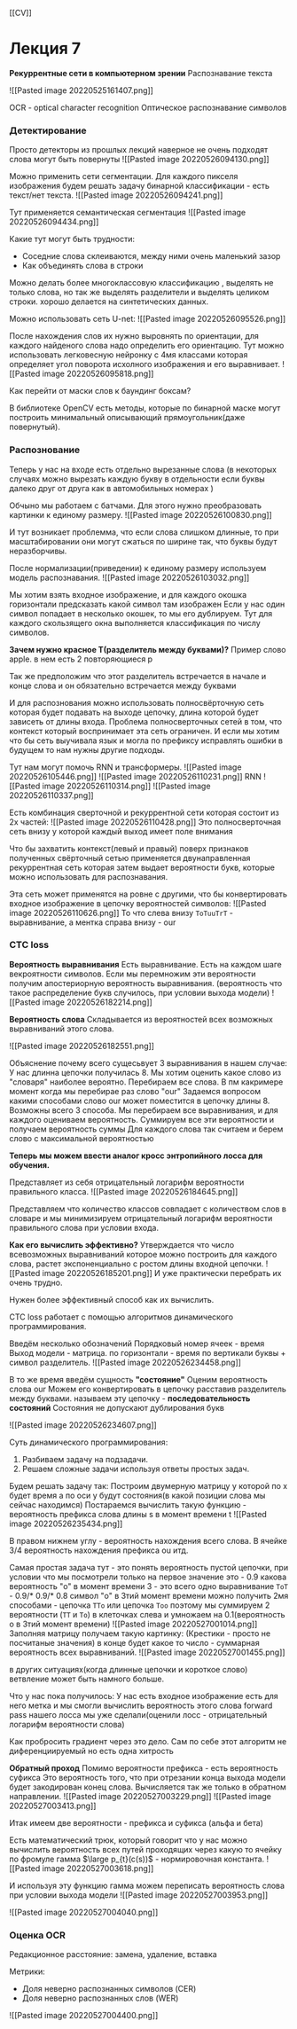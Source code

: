 [[CV]]




# Лекция 7
**Рекуррентные сети в компьютерном зрении**
Распознавание текста

![[Pasted image 20220525161407.png]]

OCR - optical character recognition Оптическое распознавание символов


### Детектирование
Просто детекторы из прошлых лекций наверное не очень подходят слова могут быть повернуты 
![[Pasted image 20220526094130.png]]


Можно применить сети сегментации.  Для каждого пикселя изображения будем решать задачу бинарной классификации - есть текст/нет текста.
![[Pasted image 20220526094241.png]]

Тут применяется семантическая сегментация 
![[Pasted image 20220526094434.png]]

Какие тут могут быть трудности: 
* Соседние слова склеиваются, между ними очень маленький зазор
* Как объединять слова в строки

Можно делать более многоклассовую классификацию , выделять не только слова, но так же выделять разделители и выделять целиком строки. хорошо делается на синтетических данных. 

Можно использовать сеть U-net:
![[Pasted image 20220526095526.png]]

После нахождения слов их нужно выровнять по ориентации, для каждого найденого слова надо определить его ориентацию. 
Тут можно использовать легковесную нейронку с 4мя классами которая определяет угол поворота исхолного изображения и его выравнивает.
![[Pasted image 20220526095818.png]]

Как перейти от маски слов к баундинг боксам?

В библиотеке OpenCV есть методы, которые по бинарной маске могут построить минимальный описывающий прямоугольник(даже повернутый). 


### Распознование

Теперь у нас на входе есть отдельно вырезанные слова (в некоторых случаях можно вырезать каждую букву в отдельности если буквы далеко друг от друга как в автомобильных номерах )

Обчыно мы работаем с батчами. Для этого нужно преобразовать картинки к единому размеру.
![[Pasted image 20220526100830.png]]

И тут возникает проблемма, что если слова слишком длинные, то при масштабировании они могут сжаться по ширине так, что буквы будут неразборчивы.

После нормализации(приведении) к единому размеру используем модель распознавания. 
![[Pasted image 20220526103032.png]]

Мы хотим взять входное изображение, и для каждого окошка горизонтали предсказать какой символ там изображен
Если у нас один символ попадает в несколько окошек, то мы его дублируем.
Тут для каждого скользящего окна выполняется классификация по числу символов. 

**Зачем нужно красное T(разделитель между буквами)?** 
Пример слово apple. в нем есть 2 повторяющиеся p

Так же предположим что этот разделитель встречается в начале и конце слова и он обязательно встречается между буквами 

И для распознования можно использовать полносвёрточную сеть которая будет подавать на выходе цепочку, длина которой будет зависеть от длины входа. 
Проблема полносверточных сетей в том, что контекст который воспринимает эта сеть ограничен. 
И если мы хотим что бы сеть выучивала язык и могла по префиксу исправлять ошибки в будущем то нам нужны другие подходы.

Тут нам могут помочь RNN и трансформеры.
![[Pasted image 20220526105446.png]]
![[Pasted image 20220526110231.png]]
RNN
![[Pasted image 20220526110314.png]]
![[Pasted image 20220526110337.png]]


Есть комбинация сверточной и рекуррентной сети которая состоит из 2х частей: 
![[Pasted image 20220526110428.png]]
Это полносверточная сеть внизу у которой каждый выход имеет поле внимания 

Что бы захватить контекст(левый и правый) поверх признаков полученных свёрточный сетью применяется двунаправленная рекуррентная сеть которая затем выдает вероятности букв, которые можно использовать для распознавания. 

Эта сеть может применятся на ровне с другими, что бы конвертировать входное изображение в цепочку вероятностей символов: 
![[Pasted image 20220526110626.png]]
То что слева внизу `ToTuuTrT` - выравнивание,
а ментка справа внизу - our

### CTC loss
**Вероятность выравнивания** 
Есть выравнивание. Есть на каждом шаге векроятности символов.
Если мы перемножим эти вероятности получим апостериорную вероятность выравнивания. (вероятность что такое распределение букв случилось, при условии выхода модели)
![[Pasted image 20220526182214.png]]

**Вероятность слова**
Складывается из вероятностей всех возможных выравниваний этого слова. 

![[Pasted image 20220526182551.png]]

Объяснение почему всего сущесьвует 3 выравнивания в нашем случае:
У нас длинна цепочки получилась 8.
Мы хотим оценить какое слово из "словаря" наиболее вероятно. 
Перебираем все слова. 
В пм какримере момент когда мы перебирае раз слово "our"
Задаемся вопросом какими способами слово our может поместится в цепочку длины 8.
Возможны всего 3 способа. 
Мы перебираем все выравнивания, и для каждого оцениваем вероятность. Суммируем все эти вероятности и получаем вероятность суммы
Для каждого слова так считаем и берем слово с максимальной вероятностью 


**Теперь мы можем ввести аналог кросс энтропийного лосса для обучения.**

Представляет из себя отрицательный логарифм вероятности правильного класса. 
![[Pasted image 20220526184645.png]]

Представляем что количество классов совпадает с количеством слов в словаре и мы минимизируем отрицательный логарифм вероятности правильного слова при условии входа. 

**Как его вычислить эффективно?**
Утверждается что число всевозможных выравниваний которое можно построить для каждого слова, растет экспоненциально с ростом длины входной цепочки.
![[Pasted image 20220526185201.png]]
И уже практически перебрать их очень трудно. 


Нужен более эффективный способ как их вычислить. 

CTC loss работает с помощью алгоритмов динамического программирования. 

Введём несколько обозначений 
Порядковый номер ячеек - время 
Выход модели - матрица. 
по горизонтали - время
по вертикали буквы + символ разделитель.
![[Pasted image 20220526234458.png]]

В то же время введём сущность **"состояние"**
Оценим вероятность слова our
Можем его конвертировать в цепочку расставив разделитель между буквами. 
называем эту цепочку - **последовательность состояний**
Состояния не допускают дублирования букв

![[Pasted image 20220526234607.png]]


Суть динамического программирования: 

1. Разбиваем задачу на подзадачи.
2. Решаем сложные задачи используя ответы простых задач.


Будем решать задачу так: 
Построим двумерную матрицу у которой по x будет время а по оси y будут состояния(в какой позиции слова мы сейчас находимся)
Постараемся вычислить такую функцию - вероятность префикса слова длины s в момент времени t
![[Pasted image 20220526235434.png]]

В правом нижнем углу - вероятность нахождения всего слова. 
В ячейке 3/4 вероятность нахождения префикса ou итд.

Самая простая задача тут - это понять вероятность пустой цепочки, при условии что мы посмотрели только на первое значение это - 0.9
какова вероятность "o" в момент времени 3 - это всего одно выравнивание  `ToT` - 0.9/* 0.9/* 0.8
символ "o" в 3тий момент времени можно получить 2мя способами - цепочка `TTo` или цепочка `Too` поэтому мы суммируем 2 вероятности (`TT` и `To`) в клеточках слева и умножаем на 0.1(вероятность o в 3тий момент времени)
![[Pasted image 20220527001014.png]]
Заполняя матрицу получаем такую картинку: 
(Крестики - просто не посчитаные значения)
в конце будет какое то число - суммарная вероятность всех выравниваний. 
![[Pasted image 20220527001455.png]]

в других ситуациях(когда длинные цепочки и короткое слово) ветвление может быть намного больше.

Что у нас пока получилось: 
У нас есть входное изображение есть для него метка и мы смогли вычислить вероятность этого слова
forward pass нашего лосса мы уже сделали(оценили лосс - отрицательный логарифм вероятности слова)

Как пробросить градиент через это дело. 
Сам по себе этот алгоритм не диференциируемый но есть одна хитрость 

**Обратный проход**
Помимо вероятности префикса - есть вероятность суфикса
Это вероятность того, что при отрезании конца выхода модели будет закодирован конец слова.
Вычисляется так же только в обратном направлении. 
![[Pasted image 20220527003229.png]]
![[Pasted image 20220527003413.png]]

Итак имеем две вероятности - префикса и суфикса (альфа и бета)

Есть математический трюк, который говорит что у нас можно вычислить вероятность всех путей проходящих через какую то ячейку по фромуле гамма
$\large p_{t}(c(s))$ - нормировочная константа.
![[Pasted image 20220527003618.png]]

И используя эту функцию гамма можем переписать вероятность слова при условии выхода модели 
![[Pasted image 20220527003953.png]]

![[Pasted image 20220527004040.png]]


### Оценка OCR

Редакционное расстояние: замена, удаление, вставка

Метрики: 
* Доля неверно распознанных символов (CER) 
*  Доля неверно распознанных слов (WER)

![[Pasted image 20220527004400.png]]















